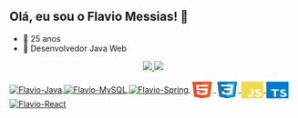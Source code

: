 ## Olá, eu sou o Flavio Messias! 👋

- 🔭 25 anos
- 🧠 Desenvolvedor Java Web

<div align="center">
  <a href="https://github.com/FlavioMessias">
  <img height="150em" src="https://github-readme-stats.vercel.app/api?username=FlavioMessias&show_icons=true&theme=chartreuse-dark&include_all_commits=true&count_private=true"/>
  <img height="150em" src="https://github-readme-stats.vercel.app/api/top-langs/?username=FlavioMessias&layout=compact&langs_count=7&theme=chartreuse-dark"/>
</div>
<div style="display: inline_block"><br>
 <img align="center" alt="Flavio-Java" height="30" width="40" src="https://cdn.jsdelivr.net/gh/devicons/devicon/icons/java/java-original-wordmark.svg">
 <img align="center" alt="Flavio-MySQL" height="30" width="40" src="https://cdn.jsdelivr.net/gh/devicons/devicon/icons/mysql/mysql-original-wordmark.svg">
 <img align="center" alt="Flavio-Spring" height="30" width="40" src="https://cdn.jsdelivr.net/gh/devicons/devicon/icons/spring/spring-original-wordmark.svg">
  <img align="center" alt="Flavio-HTML" height="30" width="40" src="https://raw.githubusercontent.com/devicons/devicon/master/icons/html5/html5-original.svg">
 <img align="center" alt="Flavio-CSS" height="30" width="40" src="https://raw.githubusercontent.com/devicons/devicon/master/icons/css3/css3-original.svg">
 <img align="center" alt="Flavio-Js" height="30" width="40" src="https://raw.githubusercontent.com/devicons/devicon/master/icons/javascript/javascript-plain.svg">
 <img align="center" alt="Flavio-Ts" height="30" width="40" src="https://raw.githubusercontent.com/devicons/devicon/master/icons/typescript/typescript-plain.svg">
 <img align="center" alt="Flavio-React" height="30" width="40" src="https://cdn.jsdelivr.net/gh/devicons/devicon/icons/react/react-original-wordmark.svg">
</div>
